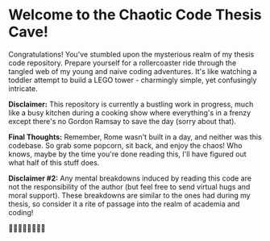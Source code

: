 # Welcome to the Chaotic Code Thesis Cave!

Congratulations! You've stumbled upon the mysterious realm of my thesis code repository. Prepare yourself for a rollercoaster ride through the tangled web of my young and naive coding adventures. It's like watching a toddler attempt to build a LEGO tower - charmingly simple, yet confusingly intricate.

**Disclaimer:** This repository is currently a bustling work in progress, much like a busy kitchen during a cooking show where everything's in a frenzy except there's no Gordon Ramsay to save the day (sorry about that).

**Final Thoughts:**
Remember, Rome wasn't built in a day, and neither was this codebase. So grab some popcorn, sit back, and enjoy the chaos! Who knows, maybe by the time you're done reading this, I'll have figured out what half of this stuff does.

**Disclaimer #2:** Any mental breakdowns induced by reading this code are not the responsibility of the author (but feel free to send virtual hugs and moral support). These breakdowns are similar to the ones had during my thesis, so consider it a rite of passage into the realm of academia and coding!

🚀🚀🚀🚀🚀🚀🚀🚀 
